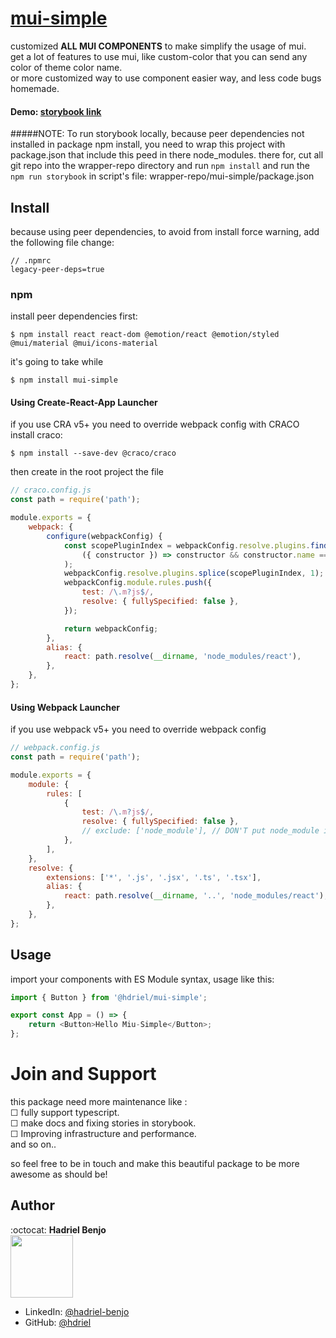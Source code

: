 # [mui-simple](https://www.npmjs.com/package/mui-simple)

customized **ALL MUI COMPONENTS** to make simplify the usage of mui. <br/>
get a lot of features to use mui, like custom-color that you can send any color of theme color name. <br/>
or more customized way to use component easier way, and less code bugs homemade. <br/>

#### Demo: [storybook link](https://hdriel.github.io/mui-simple/)
#####NOTE: 
To run storybook locally, because peer dependencies not installed in package npm install, you need to wrap this project with package.json that include this peed in there node_modules. 
there for, cut all git repo into the wrapper-repo directory and run `npm install` and run the `npm run storybook` in script's file: wrapper-repo/mui-simple/package.json

## Install

because using peer dependencies, to avoid from install force warning, add the following file change:

```text
// .npmrc
legacy-peer-deps=true
```

### npm

install peer dependencies first:

```npm
$ npm install react react-dom @emotion/react @emotion/styled @mui/material @mui/icons-material
```

it's going to take while

```npm
$ npm install mui-simple
```

#### Using Create-React-App Launcher

if you use CRA v5+ you need to override webpack config with CRACO
install craco:

```npm
$ npm install --save-dev @craco/craco
```

then create in the root project the file

```javascript
// craco.config.js
const path = require('path');

module.exports = {
    webpack: {
        configure(webpackConfig) {
            const scopePluginIndex = webpackConfig.resolve.plugins.findIndex(
                ({ constructor }) => constructor && constructor.name === 'ModuleScopePlugin'
            );
            webpackConfig.resolve.plugins.splice(scopePluginIndex, 1);
            webpackConfig.module.rules.push({
                test: /\.m?js$/,
                resolve: { fullySpecified: false },
            });

            return webpackConfig;
        },
        alias: {
            react: path.resolve(__dirname, 'node_modules/react'),
        },
    },
};
```

#### Using Webpack Launcher

if you use webpack v5+ you need to override webpack config

```javascript
// webpack.config.js
const path = require('path');

module.exports = {
    module: {
        rules: [
            {
                test: /\.m?js$/,
                resolve: { fullySpecified: false },
                // exclude: ['node_module'], // DON'T put node_module in exclude here!!
            },
        ],
    },
    resolve: {
        extensions: ['*', '.js', '.jsx', '.ts', '.tsx'],
        alias: {
            react: path.resolve(__dirname, '..', 'node_modules/react'),
        },
    },
};
```

## Usage

import your components with ES Module syntax, usage like this:

```javascript
import { Button } from '@hdriel/mui-simple';

export const App = () => {
    return <Button>Hello Miu-Simple</Button>;
};
```

# Join and Support

this package need more maintenance like : <br>
&#9744; fully support typescript. <br>
&#9744; make docs and fixing stories in storybook. <br>
&#9744; Improving infrastructure and performance. <br>
and so on..<br>

so feel free to be in touch and make this beautiful package to be more awesome as should be!

## Author

:octocat: **Hadriel Benjo**  
<img src="https://github.com/hdriel/mui-simple/assets/20520565/7794f330-5765-42d5-8154-fe6b094f5960" width="100px;"/>

-   LinkedIn: [@hadriel-benjo](https://www.linkedin.com/in/hadriel-benjo/)
-   GitHub: [@hdriel](https://github.com/hdriel)
